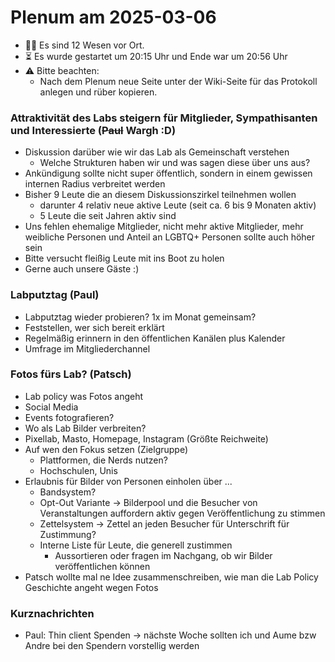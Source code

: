 # Plenum am 2025-03-06

* 👯‍♂️ Es sind 12 Wesen vor Ort.
* ⏳ Es wurde gestartet um 20:15 Uhr und Ende war um 20:56 Uhr
* ⚠️ Bitte beachten:
  - Nach dem Plenum neue Seite unter der Wiki-Seite für das Protokoll anlegen und rüber kopieren.

### Attraktivität des Labs steigern für Mitglieder, Sympathisanten und Interessierte (~~Paul~~ Wargh :D)
- Diskussion darüber wie wir das Lab als Gemeinschaft verstehen
  - Welche Strukturen haben wir und was sagen diese über uns aus?
- Ankündigung sollte nicht super öffentlich, sondern in einem gewissen internen Radius verbreitet werden
- Bisher 9 Leute die an diesem Diskussionszirkel teilnehmen wollen
  - darunter 4 relativ neue aktive Leute (seit ca. 6 bis 9 Monaten aktiv)
  - 5 Leute die seit Jahren aktiv sind
- Uns fehlen ehemalige Mitglieder, nicht mehr aktive Mitglieder, mehr weibliche Personen und Anteil an LGBTQ+ Personen sollte auch höher sein
- Bitte versucht fleißig Leute mit ins Boot zu holen
- Gerne auch unsere Gäste :)

### Labputztag (Paul)
- Labputztag wieder probieren? 1x im Monat gemeinsam?
- Feststellen, wer sich bereit erklärt
- Regelmäßig erinnern in den öffentlichen Kanälen plus Kalender
- Umfrage im Mitgliederchannel

### Fotos fürs Lab? (Patsch)
 - Lab policy was Fotos angeht
 - Social Media
 - Events fotografieren?
 - Wo als Lab Bilder verbreiten?
  - Pixellab, Masto, Homepage, Instagram (Größte Reichweite)
  - Auf wen den Fokus setzen (Zielgruppe) 
    - Plattformen, die Nerds nutzen?
    - Hochschulen, Unis
 - Erlaubnis für Bilder von Personen einholen über ... 
    - Bandsystem?
    - Opt-Out Variante -> Bilderpool und die Besucher von Veranstaltungen auffordern aktiv gegen Veröffentlichung zu stimmen
    - Zettelsystem -> Zettel an jeden Besucher für Unterschrift für Zustimmung?
    - Interne Liste für Leute, die generell zustimmen
      - Aussortieren oder fragen im Nachgang, ob wir Bilder veröffentlichen können
  - Patsch wollte mal ne Idee zusammenschreiben, wie man die Lab Policy Geschichte angeht wegen Fotos
 
 
 

### Kurznachrichten
- Paul: Thin client Spenden -> nächste Woche sollten ich und Aume bzw Andre bei den Spendern vorstellig werden

